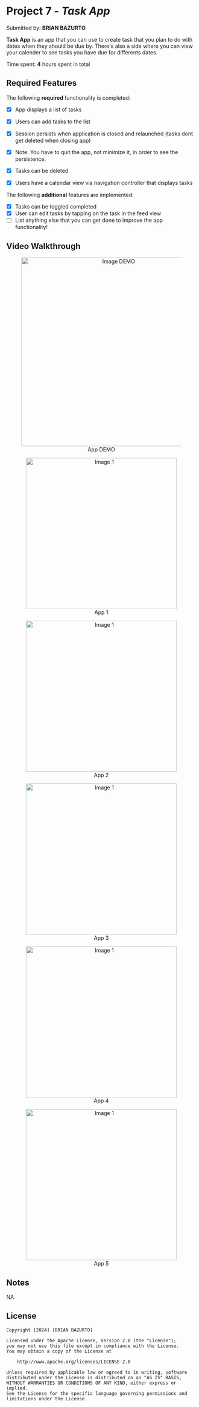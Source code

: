 # Project 7 - *Task App*

Submitted by: **BRIAN BAZURTO**

**Task App** is an app that you can use to create task that you plan to do with dates when they should be due by. There's also a side
where you can view your calender to see tasks you have due for differents dates.

Time spent: **4** hours spent in total

## Required Features

The following **required** functionality is completed:

- [x] App displays a list of tasks
- [x] Users can add tasks to the list
- [x] Session persists when application is closed and relaunched (tasks dont get deleted when closing app) 
- [x] Note: You have to quit the app, not minimize it, in order to see the persistence.
- [x] Tasks can be deleted
- [x] Users have a calendar view via navigation controller that displays tasks	


The following **additional** features are implemented:

- [x] Tasks can be toggled completed
- [x] User can edit tasks by tapping on the task in the feed view
- [ ] List anything else that you can get done to improve the app functionality!

## Video Walkthrough
<!-- Single row of images with names -->
<div align="center">
  <figure>
    <img src="https://github.com/ba-00001/TASK_IOS_APP/blob/main/TASK_IOS_APP_gif.gif" width="500" alt="Image DEMO">
    <br><figcaption> App DEMO</figcaption>
  </figure>
    </div>

<!-- Single row of images with names -->
<div align="center">
  <figure>
    <img src="https://github.com/ba-00001/TASK_IOS_APP/blob/main/TASK_IOS_APP_IMAGE1.png" width="400" alt="Image 1">
    <br><figcaption> App 1</figcaption>
  </figure>
    </div>

<!-- Single row of images with names -->
<div align="center">
  <figure>
    <img src="https://github.com/ba-00001/TASK_IOS_APP/blob/main/TASK_IOS_APP_IMAGE2.png" width="400" alt="Image 1">
    <br><figcaption> App 2</figcaption>
  </figure>
    </div>


<!-- Single row of images with names -->
<div align="center">
  <figure>
    <img src="https://github.com/ba-00001/TASK_IOS_APP/blob/main/TASK_IOS_APP_IMAGE3.png" width="400" alt="Image 1">
    <br><figcaption> App 3</figcaption>
  </figure>
    </div>


<!-- Single row of images with names -->
<div align="center">
  <figure>
    <img src="https://github.com/ba-00001/TASK_IOS_APP/blob/main/TASK_IOS_APP_IMAGE4.png" width="400" alt="Image 1">
    <br><figcaption> App 4</figcaption>
  </figure>
    </div>


<!-- Single row of images with names -->
<div align="center">
  <figure>
    <img src="https://github.com/ba-00001/TASK_IOS_APP/blob/main/TASK_IOS_APP_IMAGE5.png" width="400" alt="Image 1">
    <br><figcaption> App 5</figcaption>
  </figure>
    </div>


## Notes

NA

## License

    Copyright [2024] [BRIAN BAZURTO]

    Licensed under the Apache License, Version 2.0 (the "License");
    you may not use this file except in compliance with the License.
    You may obtain a copy of the License at

        http://www.apache.org/licenses/LICENSE-2.0

    Unless required by applicable law or agreed to in writing, software
    distributed under the License is distributed on an "AS IS" BASIS,
    WITHOUT WARRANTIES OR CONDITIONS OF ANY KIND, either express or implied.
    See the License for the specific language governing permissions and
    limitations under the License.

